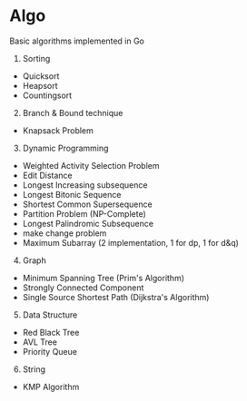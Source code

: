 # Algo
Basic algorithms implemented in Go

1. Sorting
  - Quicksort
  - Heapsort
  - Countingsort


2. Branch & Bound technique
  - Knapsack Problem
  
  
3. Dynamic Programming
  - Weighted Activity Selection Problem
  - Edit Distance
  - Longest Increasing subsequence
  - Longest Bitonic Sequence
  - Shortest Common Supersequence
  - Partition Problem (NP-Complete)
  - Longest Palindromic Subsequence
  - make change problem
  - Maximum Subarray (2 implementation, 1 for dp, 1 for d&q)


4. Graph
  - Minimum Spanning Tree (Prim's Algorithm)
  - Strongly Connected Component
  - Single Source Shortest Path (Dijkstra's Algorithm)


5. Data Structure
  - Red Black Tree
  - AVL Tree
  - Priority Queue


6. String
  - KMP Algorithm
